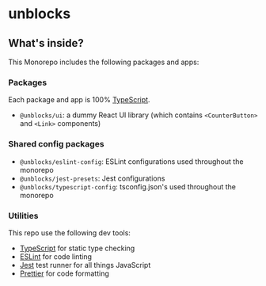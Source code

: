 # unblocks

## What's inside?

This Monorepo includes the following packages and apps:

### Packages

Each package and app is 100% [TypeScript](https://www.typescriptlang.org/).

- `@unblocks/ui`: a dummy React UI library (which contains `<CounterButton>` and `<Link>` components)

### Shared config packages

- `@unblocks/eslint-config`: ESLint configurations used throughout the monorepo
- `@unblocks/jest-presets`: Jest configurations
- `@unblocks/typescript-config`: tsconfig.json's used throughout the monorepo

### Utilities

This repo use the following dev tools:

- [TypeScript](https://www.typescriptlang.org/) for static type checking
- [ESLint](https://eslint.org/) for code linting
- [Jest](https://jestjs.io) test runner for all things JavaScript
- [Prettier](https://prettier.io) for code formatting
